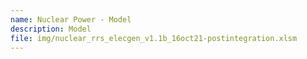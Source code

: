```yaml
---
name: Nuclear Power - Model
description: Model
file: img/nuclear_rrs_elecgen_v1.1b_16oct21-postintegration.xlsm
---
```

